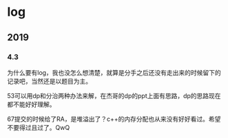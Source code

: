 # log

## 2019

### 4.3

为什么要有log，我也没怎么想清楚，就算是分手之后还没有走出来的时候留下的记录吧，当然还是以题目为主。

53可以用dp和分治两种办法来解，在杰哥的dp的ppt上面有思路，dp的思路现在都不能好好理解。

67提交的时候给了RA，是堆溢出了？c++的内存分配也从来没有好好看过。希望不要得过且过了。QwQ
